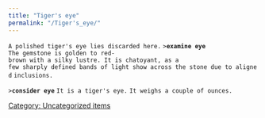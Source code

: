 ```yaml
---
title: "Tiger's eye"
permalink: "/Tiger's_eye/"
---
```


`A polished tiger's eye lies discarded here.`
`>`**`examine eye`**
`The gemstone is golden to red-brown with a silky lustre. It is chatoyant, as a`
`few sharply defined bands of light show across the stone due to aligned`
`inclusions.`

`>`**`consider eye`**
`It is a tiger's eye.`
`It weighs a couple of ounces.`

[Category: Uncategorized
items](Category:_Uncategorized_items "wikilink")